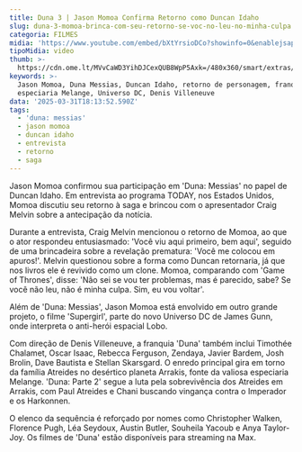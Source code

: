 ```yaml
---
title: Duna 3 | Jason Momoa Confirma Retorno como Duncan Idaho
slug: duna-3-momoa-brinca-com-seu-retorno-se-voc-no-leu-no-minha-culpa
categoria: FILMES
midia: 'https://www.youtube.com/embed/bXtYrsioDCo?showinfo=0&enablejsapi=1'
tipoMidia: video
thumb: >-
  https://cdn.ome.lt/MVvCaWD3YihDJCexQUB8WpP5Axk=/480x360/smart/extras/conteudos/Captura_de_tela_2025-03-31_142006.png
keywords: >-
  Jason Momoa, Duna Messias, Duncan Idaho, retorno de personagem, franquia Duna,
  especiaria Melange, Universo DC, Denis Villeneuve
data: '2025-03-31T18:13:52.590Z'
tags:
  - 'duna: messias'
  - jason momoa
  - duncan idaho
  - entrevista
  - retorno
  - saga
---
```


Jason Momoa confirmou sua participação em 'Duna: Messias' no papel de Duncan Idaho. Em entrevista ao programa TODAY, nos Estados Unidos, Momoa discutiu seu retorno à saga e brincou com o apresentador Craig Melvin sobre a antecipação da notícia.

Durante a entrevista, Craig Melvin mencionou o retorno de Momoa, ao que o ator respondeu entusiasmado: 'Você viu aqui primeiro, bem aqui', seguido de uma brincadeira sobre a revelação prematura: 'Você me colocou em apuros!'. Melvin questionou sobre a forma como Duncan retornaria, já que nos livros ele é revivido como um clone. Momoa, comparando com 'Game of Thrones', disse: 'Não sei se vou ter problemas, mas é parecido, sabe? Se você não leu, não é minha culpa. Sim, eu vou voltar'.

Além de 'Duna: Messias', Jason Momoa está envolvido em outro grande projeto, o filme 'Supergirl', parte do novo Universo DC de James Gunn, onde interpreta o anti-herói espacial Lobo.

Com direção de Denis Villeneuve, a franquia 'Duna' também inclui Timothée Chalamet, Oscar Isaac, Rebecca Ferguson, Zendaya, Javier Bardem, Josh Brolin, Dave Bautista e Stellan Skarsgard. O enredo principal gira em torno da família Atreides no desértico planeta Arrakis, fonte da valiosa especiaria Melange. 'Duna: Parte 2' segue a luta pela sobrevivência dos Atreides em Arrakis, com Paul Atreides e Chani buscando vingança contra o Imperador e os Harkonnen.

O elenco da sequência é reforçado por nomes como Christopher Walken, Florence Pugh, Léa Seydoux, Austin Butler, Souheila Yacoub e Anya Taylor-Joy. Os filmes de 'Duna' estão disponíveis para streaming na Max.

